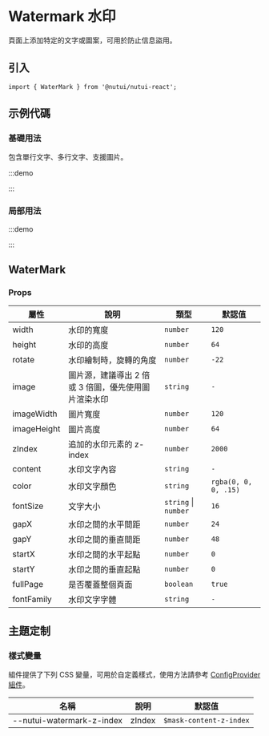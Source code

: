 # Watermark 水印

頁面上添加特定的文字或圖案，可用於防止信息盜用。

## 引入

```tsx
import { WaterMark } from '@nutui/nutui-react';
```

## 示例代碼

### 基礎用法
包含單行文字、多行文字、支援圖片。

:::demo

<CodeBlock src='h5/demo1.tsx'></CodeBlock>

:::

### 局部用法

:::demo

<CodeBlock src='h5/demo2.tsx'></CodeBlock>

:::

## WaterMark

### Props

| 屬性 | 說明 | 類型 | 默認值 |
| --- | --- | --- | --- |
| width | 水印的寬度 | `number` | `120` |
| height | 水印的高度 | `number` | `64` |
| rotate | 水印繪制時，旋轉的角度 | `number` | `-22` |
| image | 圖片源，建議導出 2 倍或 3 倍圖，優先使用圖片渲染水印 | `string` | `-` |
| imageWidth | 圖片寬度 | `number` | `120` |
| imageHeight | 圖片高度 | `number` | `64` |
| zIndex | 追加的水印元素的 z-index | `number` | `2000` |
| content | 水印文字內容 | `string` | `-` |
| color | 水印文字顏色 | `string` | `rgba(0, 0, 0, .15)` |
| fontSize | 文字大小 | `string` \| `number`  | `16` |
| gapX | 水印之間的水平間距 | `number` | `24` |
| gapY | 水印之間的垂直間距 | `number` | `48` |
| startX | 水印之間的水平起點 | `number` | `0` |
| startY | 水印之間的垂直起點 | `number` | `0` |
| fullPage | 是否覆蓋整個頁面 | `boolean` | `true` |
| fontFamily | 水印文字字體 | `string` | `-` |

## 主題定制

### 樣式變量

組件提供了下列 CSS 變量，可用於自定義樣式，使用方法請參考 [ConfigProvider 組件](#/zh-CN/component/configprovider)。

| 名稱 | 說明 | 默認值 |
| --- | --- | --- |
| \--nutui-watermark-z-index | zIndex | `$mask-content-z-index` |
